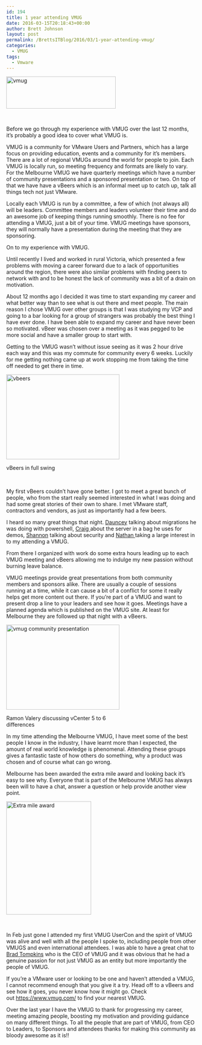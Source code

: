 ```yaml
---
id: 194
title: 1 year attending VMUG
date: 2016-03-15T20:18:43+00:00
author: Brett Johnson
layout: post
permalink: /BrettsITBlog/2016/03/1-year-attending-vmug/
categories:
  - VMUG
tags:
  - Vmware
---
```

<a href="https://sdbrett.com/assets/images/2016/03/vmug_logo-300x88.png" rel="attachment wp-att-196"><img class="alignnone wp-image-196" src="https://sdbrett.com/assets/images/2016/03/vmug_logo-300x88-300x88.png" alt="vmug" width="290" height="85" /></a>

&nbsp;

Before we go through my experience with VMUG over the last 12 months, it’s probably a good idea to cover what VMUG is.

VMUG is a community for VMware Users and Partners, which has a large focus on providing education, events and a community for it’s members. There are a lot of regional VMUGs around the world for people to join. Each VMUG is locally run, so meeting frequency and formats are likely to vary. For the Melbourne VMUG we have quarterly meetings which have a number of community presentations and a sponsored presentation or two. On top of that we have have a vBeers which is an informal meet up to catch up, talk all things tech not just VMware.

Locally each VMUG is run by a committee, a few of which (not always all) will be leaders. Committee members and leaders volunteer their time and do an awesome job of keeping things running smoothly. There is no fee for attending a VMUG, just a bit of your time. VMUG meetings have sponsors, they will normally have a presentation during the meeting that they are sponsoring.

On to my experience with VMUG.

Until recently I lived and worked in rural Victoria, which presented a few problems with moving a career forward due to a lack of opportunities around the region, there were also similar problems with finding peers to network with and to be honest the lack of community was a bit of a drain on motivation.

About 12 months ago I decided it was time to start expanding my career and what better way than to see what is out there and meet people. The main reason I chose VMUG over other groups is that I was studying my VCP and going to a bar looking for a group of strangers was probably the best thing I have ever done. I have been able to expand my career and have never been so motivated. vBeer was chosen over a meeting as it was pegged to be more social and have a smaller group to start with.

Getting to the VMUG wasn&#8217;t without issue seeing as it was 2 hour drive each way and this was my commute for community every 6 weeks. Luckily for me getting nothing came up at work stopping me from taking the time off needed to get there in time.

<div id="attachment_197" style="width: 310px" class="wp-caption alignnone">
  <a href="https://sdbrett.com/assets/images/2016/03/vbeers.jpg" rel="attachment wp-att-197"><img class="wp-image-197 size-medium" src="https://sdbrett.com/assets/images/2016/03/vbeers-300x225.jpg" alt="vbeers" width="300" height="225" srcset="https://sdbrett.com/assets/images2016/03/vbeers-300x225.jpg 300w, https://sdbrett.com/assets/images2016/03/vbeers.jpg 600w" sizes="(max-width: 300px) 100vw, 300px" /></a>
  
  <p class="wp-caption-text">
    vBeers in full swing
  </p>
</div>

&nbsp;

My first vBeers couldn&#8217;t have gone better. I got to meet a great bunch of people, who from the start really seemed interested in what I was doing and had some great stories of their own to share. I met VMware staff, contractors and vendors, as just as importantly had a few beers.

I heard so many great things that night. <a href="https://twitter.com/daunce_" target="_blank">Dauncey</a> talking about migrations he was doing with powershell, <a href="https://twitter.com/cswaters1" target="_blank">Craig </a>about the server in a bag he uses for demos, <a href="https://twitter.com/sfolsson" target="_blank">Shannon</a> talking about security and <a href="https://twitter.com/wheatcloud" target="_blank">Nathan </a>taking a large interest in to my attending a VMUG.

From there I organized with work do some extra hours leading up to each VMUG meeting and vBeers allowing me to indulge my new passion without burning leave balance.

VMUG meetings provide great presentations from both community members and sponsors alike. There are usually a couple of sessions running at a time, while it can cause a bit of a conflict for some it really helps get more content out there. If you&#8217;re part of a VMUG and want to present drop a line to your leaders and see how it goes. Meetings have a planned agenda which is published on the VMUG site. At least for Melbourne they are followed up that night with a vBeers.

<div id="attachment_198" style="width: 310px" class="wp-caption alignnone">
  <a href="https://sdbrett.com/assets/images/2016/03/vmug-community-presentation.jpg" rel="attachment wp-att-198"><img class="wp-image-198 size-medium" src="https://sdbrett.com/assets/images/2016/03/vmug-community-presentation-300x225.jpg" alt="vmug community presentation" width="300" height="225" srcset="https://sdbrett.com/assets/images2016/03/vmug-community-presentation-300x225.jpg 300w, https://sdbrett.com/assets/images2016/03/vmug-community-presentation.jpg 600w" sizes="(max-width: 300px) 100vw, 300px" /></a>
  
  <p class="wp-caption-text">
    Ramon Valery discussing vCenter 5 to 6 differences
  </p>
</div>

In my time attending the Melbourne VMUG, I have meet some of the best people I know in the industry, I have learnt more than I expected, the amount of real world knowledge is phenomenal. Attending these groups gives a fantastic taste of how others do something, why a product was chosen and of course what can go wrong.

Melbourne has been awarded the extra mile award and looking back it&#8217;s easy to see why. Everyone that is part of the Melbourne VMUG has always been will to have a chat, answer a question or help provide another view point.

<a href="https://sdbrett.com/assets/images/2016/03/CN7ML18UEAA_Zmq.jpg" rel="attachment wp-att-199"><img class="alignnone size-medium wp-image-199" src="https://sdbrett.com/assets/images/2016/03/CN7ML18UEAA_Zmq-225x300.jpg" alt="Extra mile award" width="225" height="300" srcset="https://sdbrett.com/assets/images2016/03/CN7ML18UEAA_Zmq-225x300.jpg 225w, https://sdbrett.com/assets/images2016/03/CN7ML18UEAA_Zmq.jpg 600w" sizes="(max-width: 225px) 100vw, 225px" /></a>

&nbsp;

In Feb just gone I attended my first VMUG UserCon and the spirit of VMUG was alive and well with all the people I spoke to, including people from other VMUGS and even international attendees. I was able to have a great chat to [Brad Tompkins](https://twitter.com/VMUG_CEO) who is the CEO of VMUG and it was obvious that he had a genuine passion for not just VMUG as an entity but more importantly the people of VMUG.

If you&#8217;re a VMware user or looking to be one and haven&#8217;t attended a VMUG, I cannot recommend enough that you give it a try. Head off to a vBeers and see how it goes, you never know how it might go. Check out <a href="https://www.vmug.com/" target="_blank">https://www.vmug.com/</a> to find your nearest VMUG.

Over the last year I have the VMUG to thank for progressing my career, meeting amazing people, boosting my motivation and providing guidance on many different things. To all the people that are part of VMUG, from CEO to Leaders, to Sponsors and attendees thanks for making this community as bloody awesome as it is!!